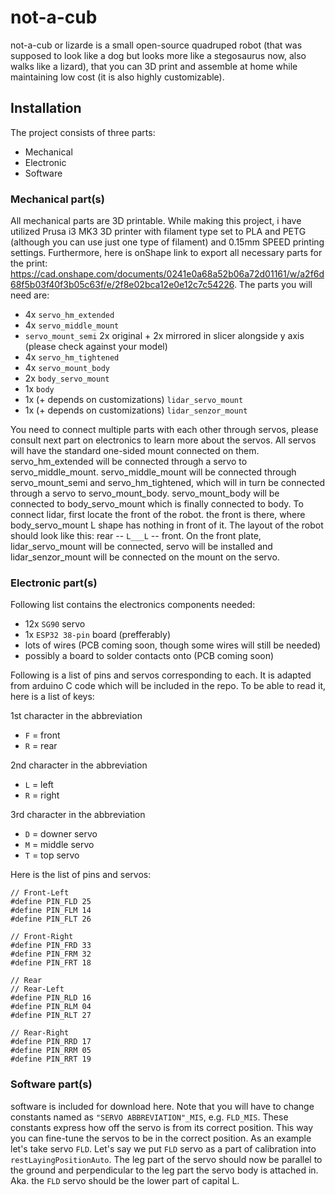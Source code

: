 # not-a-cub
not-a-cub or lizarde is a small open-source quadruped robot (that was supposed to look like a dog but looks more like a stegosaurus now, also walks like a lizard), that you can 3D print and assemble at home while maintaining low cost (it is also highly customizable).

## Installation
The project consists of three parts:
- Mechanical
- Electronic
- Software

### Mechanical part(s)
All mechanical parts are 3D printable. While making this project, i have utilized Prusa i3 MK3 3D printer with filament type set to PLA and PETG (although you can use just one type of filament) and 0.15mm SPEED printing settings. Furthermore, here is onShape link to export all necessary parts for the print: https://cad.onshape.com/documents/0241e0a68a52b06a72d01161/w/a2f6d68f5b03f40f3b05c63f/e/2f8e02bca12e0e12c7c54226. The parts you will need are:
- 4x `servo_hm_extended`
- 4x `servo_middle_mount`
- `servo_mount_semi` 2x original + 2x mirrored in slicer alongside y axis (please check against your model)
- 4x `servo_hm_tightened`
- 4x `servo_mount_body`
- 2x `body_servo_mount`
- 1x `body`
- 1x (+ depends on customizations) `lidar_servo_mount`
- 1x (+ depends on customizations) `lidar_senzor_mount`

You need to connect multiple parts with each other through servos, please consult next part on electronics to learn more about the servos. All servos will have the standard one-sided mount connected on them. servo_hm_extended will be connected through a servo to servo_middle_mount. servo_middle_mount will be connected through servo_mount_semi and servo_hm_tightened, which will in turn be connected through a servo to servo_mount_body. servo_mount_body will be connected to body_servo_mount which is finally connected to body. To connect lidar, first locate the front of the robot. the front is there, where body_servo_mount L shape has nothing in front of it. The layout of the robot should look like this: rear -- `L___L` -- front. On the front plate, lidar_servo_mount will be connected, servo will be installed and lidar_senzor_mount will be connected on the mount on the servo.

### Electronic part(s)
Following list contains the electronics components needed:
- 12x `SG90` servo
- 1x `ESP32 38-pin` board (prefferably)
- lots of wires (PCB coming soon, though some wires will still be needed)
- possibly a board to solder contacts onto (PCB coming soon)

Following is a list of pins and servos corresponding to each. It is adapted from arduino C code which will be included in the repo. To be able to read it, here is a list of keys:

1st character in the abbreviation
- `F` = front
- `R` = rear

2nd character in the abbreviation
- `L` = left
- `R` = right

3rd character in the abbreviation
- `D` = downer servo
- `M` = middle servo
- `T` = top servo

Here is the list of pins and servos:

```// Front
// Front-Left
#define PIN_FLD 25
#define PIN_FLM 14
#define PIN_FLT 26

// Front-Right
#define PIN_FRD 33
#define PIN_FRM 32
#define PIN_FRT 18

// Rear
// Rear-Left
#define PIN_RLD 16
#define PIN_RLM 04
#define PIN_RLT 27

// Rear-Right
#define PIN_RRD 17
#define PIN_RRM 05
#define PIN_RRT 19
```

### Software part(s)
software is included for download here. Note that you will have to change constants named as `"SERVO ABBREVIATION"_MIS`, e.g. `FLD_MIS`. These constants express how off the servo is from its correct position. This way you can fine-tune the servos to be in the correct position. As an example let's take servo `FLD`. Let's say we put `FLD` servo as a part of calibration into `restLayingPositionAuto`. The leg part of the servo should now be parallel to the ground and perpendicular to the leg part the servo body is attached in. Aka. the `FLD` servo should be the lower part of capital L.
